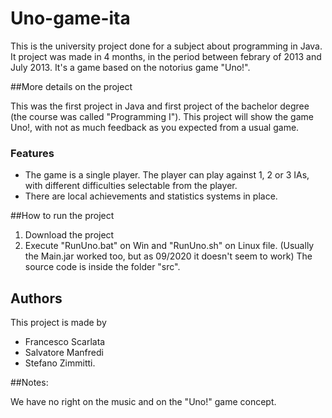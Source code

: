 # Uno-game-ita

This is the university project done for a subject about programming in Java. It project was made in 4 months, in the period between febrary of 2013 and July 2013.
It's a game based on the notorius game "Uno!".

##More details on the project

This was the first project in Java and first project of the bachelor degree (the course was called "Programming I").
This project will show the game Uno!, with not as much feedback as you expected from a usual game.

### Features

- The game is a single player. The player can play against 1, 2 or 3 IAs, with different difficulties selectable from the player.
- There are local achievements and  statistics systems in place.

##How to run the project

1. Download the project
2. Execute "RunUno.bat" on Win and "RunUno.sh" on Linux file. (Usually the Main.jar worked too, but as 09/2020 it doesn't seem to work)
The source code is inside the folder "src".


## Authors

This project is made by 
- Francesco Scarlata 
- Salvatore Manfredi 
- Stefano Zimmitti.

##Notes:

We have no right on the music and on the "Uno!" game concept.
